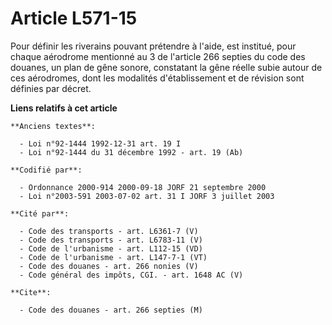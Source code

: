 # Article L571-15

Pour définir les riverains pouvant prétendre à l'aide, est institué, pour chaque aérodrome mentionné au 3 de l'article 266
septies du code des douanes, un plan de gêne sonore, constatant la gêne réelle subie autour de ces aérodromes, dont les
modalités d'établissement et de révision sont définies par décret.

**Liens relatifs à cet article**

	**Anciens textes**:

	  - Loi n°92-1444 1992-12-31 art. 19 I
	  - Loi n°92-1444 du 31 décembre 1992 - art. 19 (Ab)

	**Codifié par**:

	  - Ordonnance 2000-914 2000-09-18 JORF 21 septembre 2000
	  - Loi n°2003-591 2003-07-02 art. 31 I JORF 3 juillet 2003

	**Cité par**:

	  - Code des transports - art. L6361-7 (V)
	  - Code des transports - art. L6783-11 (V)
	  - Code de l'urbanisme - art. L112-15 (VD)
	  - Code de l'urbanisme - art. L147-7-1 (VT)
	  - Code des douanes - art. 266 nonies (V)
	  - Code général des impôts, CGI. - art. 1648 AC (V)

	**Cite**:

	  - Code des douanes - art. 266 septies (M)
